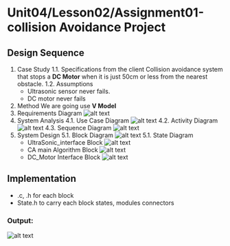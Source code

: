 # Unit04/Lesson02/Assignment01-collision Avoidance Project
## Design Sequence
1. Case Study
1.1. Specifications from the client
    Collision avoidance system that stops a **DC Motor** when it is just 50cm or less from the nearest obstacle.
1.2. Assumptions
    - Ultrasonic sensor never fails.
    - DC motor never fails
2. Method
    We are going use **V Model**
3. Requirements Diagram
![alt text](figures/CA_Requiements.png)
4. System Analysis
4.1. Use Case Diagram
![alt text](figures/CA_Use_Case.png)
4.2. Activity Diagram
![alt text](figures/CA_Activity.png)
4.3. Sequence Diagram
![alt text](figures/CA_Sequence.png)
5. System Design
5.1. Block Diagram
![alt text](figures/CA_Block.png)
5.1. State Diagram
    - UltraSonic_interface Block
![alt text](figures/CA_US.png)
    - CA main Algorithm Block
![alt text](figures/CA_Main_Algo.png)
    - DC_Motor Interface Block
![alt text](figures/CA_DC_Mottor.png)
## Implementation
- .c, .h for each block
- State.h to carry each block states, modules connectors 
### Output:
![alt text](figures/CA_code_output.png)
